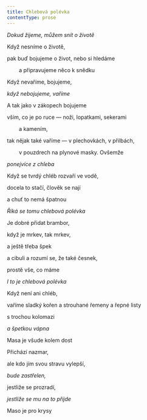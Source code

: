 ```yaml
---
title: Chlebová polévka
contentType: prose
---
```


<section>

_Dokud žijeme, můžem snít o životě_

</section>

<section>

Když nesníme o životě,

pak buď bojujeme o život, nebo si hledáme

        a připravujeme něco k snědku

Když nevaříme, bojujeme,

_když nebojujeme, vaříme_

</section>

<section>

A tak jako v zákopech bojujeme

vším, co je po ruce — noži, lopatkami, sekerami

        a kamením,

tak nějak také vaříme — v plechovkách, v přilbách,

        v pouzdrech na plynové masky. Ovšemže

_ponejvíce z chleba_

</section>

<section>

Když se tvrdý chléb rozvaří ve vodě,

docela to stačí, člověk se nají

a chuť to nemá špatnou

_Říká se tomu chlebová polévka_

</section>

<section>

Je dobré přidat brambor,

když je mrkev, tak mrkev,

a ještě třeba špek

a cibuli a rozumí se, že také česnek,

prostě vše, co máme

_I to je chlebová polévka_

</section>

<section>

Když není ani chléb,

vaříme sladký kořen a strouhané řemeny a řepné listy

s trochou kolomazi

_a špetkou vápna_

</section>

<section>

Masa je všude kolem dost

Přichází nazmar,

ale kdo jím svou stravu vylepší,

_bude zastřelen,_

</section>

<section>

jestliže se prozradí,

_jestliže se mu na to přijde_

</section>

<section>

Maso je pro krysy

</section>
